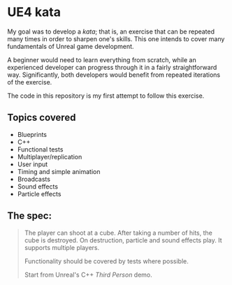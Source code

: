 # UE4 kata

My goal was to develop a _kata_; that is, an exercise that can be repeated many times in order to sharpen one's skills.  This one intends to cover many fundamentals of Unreal game development.

A beginner would need to learn everything from scratch, while an experienced developer can progress through it in a fairly straightforward way.  Significantly, both developers would benefit from repeated iterations of the exercise.

The code in this repository is my first attempt to follow this exercise.

## Topics covered
- Blueprints
- C++
- Functional tests
- Multiplayer/replication
- User input
- Timing and simple animation
- Broadcasts
- Sound effects
- Particle effects

## The spec:
>The player can shoot at a cube.  After taking a number of hits, the cube is destroyed.  On destruction, particle and sound effects play.  It supports multiple players.
>
>Functionality should be covered by tests where possible.
>
>Start from Unreal's C++ _Third Person_ demo.
